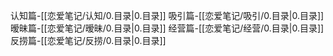 认知篇-[[恋爱笔记/认知/0.目录|0.目录]]
吸引篇-[[恋爱笔记/吸引/0.目录|0.目录]]
暧昧篇-[[恋爱笔记/暧昧/0.目录|0.目录]]
经营篇-[[恋爱笔记/经营/0.目录|0.目录]]
反捞篇-[[恋爱笔记/反捞/0.目录|0.目录]]